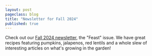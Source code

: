 ```yaml
---
layout: post
pageclass: blog
title: "Newsletter for Fall 2024"
published: true
---
```

Check out our [Fall 2024 newsletter](/pdf/NCG_2024_Fall_Newsletter.pdf), the "Feast"
issue. We have great recipes featuring pumpkins, jalapenos, red lentils and a whole slew of
interesting articles on what's growing in the garden!
